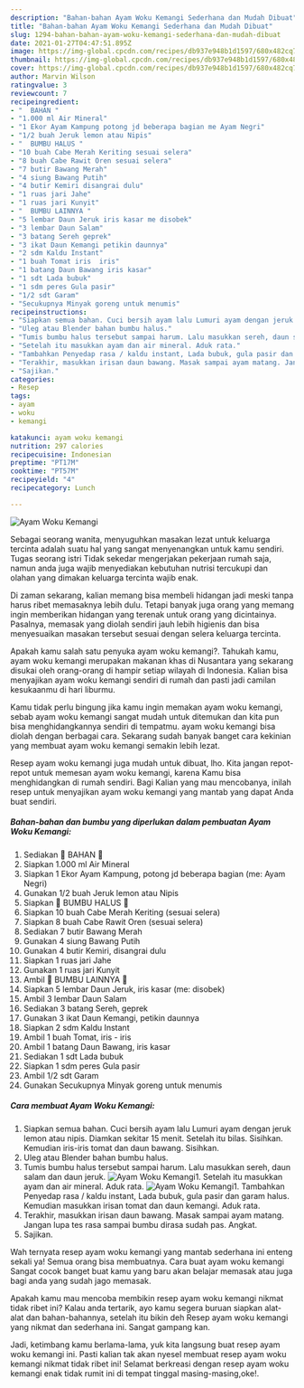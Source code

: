 ```yaml
---
description: "Bahan-bahan Ayam Woku Kemangi Sederhana dan Mudah Dibuat"
title: "Bahan-bahan Ayam Woku Kemangi Sederhana dan Mudah Dibuat"
slug: 1294-bahan-bahan-ayam-woku-kemangi-sederhana-dan-mudah-dibuat
date: 2021-01-27T04:47:51.895Z
image: https://img-global.cpcdn.com/recipes/db937e948b1d1597/680x482cq70/ayam-woku-kemangi-foto-resep-utama.jpg
thumbnail: https://img-global.cpcdn.com/recipes/db937e948b1d1597/680x482cq70/ayam-woku-kemangi-foto-resep-utama.jpg
cover: https://img-global.cpcdn.com/recipes/db937e948b1d1597/680x482cq70/ayam-woku-kemangi-foto-resep-utama.jpg
author: Marvin Wilson
ratingvalue: 3
reviewcount: 7
recipeingredient:
- "  BAHAN "
- "1.000 ml Air Mineral"
- "1 Ekor Ayam Kampung potong jd beberapa bagian me Ayam Negri"
- "1/2 buah Jeruk lemon atau Nipis"
- "  BUMBU HALUS "
- "10 buah Cabe Merah Keriting sesuai selera"
- "8 buah Cabe Rawit Oren sesuai selera"
- "7 butir Bawang Merah"
- "4 siung Bawang Putih"
- "4 butir Kemiri disangrai dulu"
- "1 ruas jari Jahe"
- "1 ruas jari Kunyit"
- "  BUMBU LAINNYA "
- "5 lembar Daun Jeruk iris kasar me disobek"
- "3 lembar Daun Salam"
- "3 batang Sereh geprek"
- "3 ikat Daun Kemangi petikin daunnya"
- "2 sdm Kaldu Instant"
- "1 buah Tomat iris  iris"
- "1 batang Daun Bawang iris kasar"
- "1 sdt Lada bubuk"
- "1 sdm peres Gula pasir"
- "1/2 sdt Garam"
- "Secukupnya Minyak goreng untuk menumis"
recipeinstructions:
- "Siapkan semua bahan. Cuci bersih ayam lalu Lumuri ayam dengan jeruk lemon atau nipis. Diamkan sekitar 15 menit. Setelah itu bilas. Sisihkan. Kemudian iris-iris tomat dan daun bawang. Sisihkan."
- "Uleg atau Blender bahan bumbu halus."
- "Tumis bumbu halus tersebut sampai harum. Lalu masukkan sereh, daun salam dan daun jeruk."
- "Setelah itu masukkan ayam dan air mineral. Aduk rata."
- "Tambahkan Penyedap rasa / kaldu instant, Lada bubuk, gula pasir dan garam halus. Kemudian masukkan irisan tomat dan daun kemangi. Aduk rata."
- "Terakhir, masukkan irisan daun bawang. Masak sampai ayam matang. Jangan lupa tes rasa sampai bumbu dirasa sudah pas. Angkat."
- "Sajikan."
categories:
- Resep
tags:
- ayam
- woku
- kemangi

katakunci: ayam woku kemangi 
nutrition: 297 calories
recipecuisine: Indonesian
preptime: "PT17M"
cooktime: "PT57M"
recipeyield: "4"
recipecategory: Lunch

---
```



![Ayam Woku Kemangi](https://img-global.cpcdn.com/recipes/db937e948b1d1597/680x482cq70/ayam-woku-kemangi-foto-resep-utama.jpg)

Sebagai seorang wanita, menyuguhkan masakan lezat untuk keluarga tercinta adalah suatu hal yang sangat menyenangkan untuk kamu sendiri. Tugas seorang istri Tidak sekedar mengerjakan pekerjaan rumah saja, namun anda juga wajib menyediakan kebutuhan nutrisi tercukupi dan olahan yang dimakan keluarga tercinta wajib enak.

Di zaman  sekarang, kalian memang bisa membeli hidangan jadi meski tanpa harus ribet memasaknya lebih dulu. Tetapi banyak juga orang yang memang ingin memberikan hidangan yang terenak untuk orang yang dicintainya. Pasalnya, memasak yang diolah sendiri jauh lebih higienis dan bisa menyesuaikan masakan tersebut sesuai dengan selera keluarga tercinta. 



Apakah kamu salah satu penyuka ayam woku kemangi?. Tahukah kamu, ayam woku kemangi merupakan makanan khas di Nusantara yang sekarang disukai oleh orang-orang di hampir setiap wilayah di Indonesia. Kalian bisa menyajikan ayam woku kemangi sendiri di rumah dan pasti jadi camilan kesukaanmu di hari liburmu.

Kamu tidak perlu bingung jika kamu ingin memakan ayam woku kemangi, sebab ayam woku kemangi sangat mudah untuk ditemukan dan kita pun bisa menghidangkannya sendiri di tempatmu. ayam woku kemangi bisa diolah dengan berbagai cara. Sekarang sudah banyak banget cara kekinian yang membuat ayam woku kemangi semakin lebih lezat.

Resep ayam woku kemangi juga mudah untuk dibuat, lho. Kita jangan repot-repot untuk memesan ayam woku kemangi, karena Kamu bisa menghidangkan di rumah sendiri. Bagi Kalian yang mau mencobanya, inilah resep untuk menyajikan ayam woku kemangi yang mantab yang dapat Anda buat sendiri.

<!--inarticleads1-->

##### Bahan-bahan dan bumbu yang diperlukan dalam pembuatan Ayam Woku Kemangi:

1. Sediakan  🌿 BAHAN 🌿
1. Siapkan 1.000 ml Air Mineral
1. Siapkan 1 Ekor Ayam Kampung, potong jd beberapa bagian (me: Ayam Negri)
1. Gunakan 1/2 buah Jeruk lemon atau Nipis
1. Siapkan  🌿 BUMBU HALUS 🌿
1. Siapkan 10 buah Cabe Merah Keriting (sesuai selera)
1. Siapkan 8 buah Cabe Rawit Oren (sesuai selera)
1. Sediakan 7 butir Bawang Merah
1. Gunakan 4 siung Bawang Putih
1. Gunakan 4 butir Kemiri, disangrai dulu
1. Siapkan 1 ruas jari Jahe
1. Gunakan 1 ruas jari Kunyit
1. Ambil  🌿 BUMBU LAINNYA 🌿
1. Siapkan 5 lembar Daun Jeruk, iris kasar (me: disobek)
1. Ambil 3 lembar Daun Salam
1. Sediakan 3 batang Sereh, geprek
1. Gunakan 3 ikat Daun Kemangi, petikin daunnya
1. Siapkan 2 sdm Kaldu Instant
1. Ambil 1 buah Tomat, iris - iris
1. Ambil 1 batang Daun Bawang, iris kasar
1. Sediakan 1 sdt Lada bubuk
1. Siapkan 1 sdm peres Gula pasir
1. Ambil 1/2 sdt Garam
1. Gunakan Secukupnya Minyak goreng untuk menumis




<!--inarticleads2-->

##### Cara membuat Ayam Woku Kemangi:

1. Siapkan semua bahan. Cuci bersih ayam lalu Lumuri ayam dengan jeruk lemon atau nipis. Diamkan sekitar 15 menit. Setelah itu bilas. Sisihkan. Kemudian iris-iris tomat dan daun bawang. Sisihkan.
1. Uleg atau Blender bahan bumbu halus.
1. Tumis bumbu halus tersebut sampai harum. Lalu masukkan sereh, daun salam dan daun jeruk.
<img src="//assets-global.cpcdn.com/assets/icons/button_play-2c75c40dde080a61004c1f40b05d8f140eaff45d7e9e6481dc71c63d2e7c4909.png" alt="Ayam Woku Kemangi">1. Setelah itu masukkan ayam dan air mineral. Aduk rata.
<img src="//assets-global.cpcdn.com/assets/icons/button_play-2c75c40dde080a61004c1f40b05d8f140eaff45d7e9e6481dc71c63d2e7c4909.png" alt="Ayam Woku Kemangi">1. Tambahkan Penyedap rasa / kaldu instant, Lada bubuk, gula pasir dan garam halus. Kemudian masukkan irisan tomat dan daun kemangi. Aduk rata.
1. Terakhir, masukkan irisan daun bawang. Masak sampai ayam matang. Jangan lupa tes rasa sampai bumbu dirasa sudah pas. Angkat.
1. Sajikan.




Wah ternyata resep ayam woku kemangi yang mantab sederhana ini enteng sekali ya! Semua orang bisa membuatnya. Cara buat ayam woku kemangi Sangat cocok banget buat kamu yang baru akan belajar memasak atau juga bagi anda yang sudah jago memasak.

Apakah kamu mau mencoba membikin resep ayam woku kemangi nikmat tidak ribet ini? Kalau anda tertarik, ayo kamu segera buruan siapkan alat-alat dan bahan-bahannya, setelah itu bikin deh Resep ayam woku kemangi yang nikmat dan sederhana ini. Sangat gampang kan. 

Jadi, ketimbang kamu berlama-lama, yuk kita langsung buat resep ayam woku kemangi ini. Pasti kalian tak akan nyesel membuat resep ayam woku kemangi nikmat tidak ribet ini! Selamat berkreasi dengan resep ayam woku kemangi enak tidak rumit ini di tempat tinggal masing-masing,oke!.

